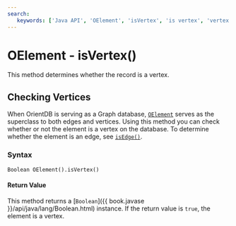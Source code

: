 ```yaml
---
search:
   keywords: ['Java API', 'OElement', 'isVertex', 'is vertex', 'vertex']
---
```


# OElement - isVertex()

This method determines whether the record is a vertex.

## Checking Vertices

When OrientDB is serving as a Graph database, [`OElement`](Java-Ref-OElement.md) serves as the superclass to both edges and vertices.  Using this method you can check whether or not the element is a vertex on the database.  To determine whether the element is an edge, see [`isEdge()`](Java-Ref-OElement-isEdge.md).

### Syntax

```
Boolean OElement().isVertex()
```

#### Return Value

This method returns a [`Boolean`]({{ book.javase }}/api/java/lang/Boolean.html) instance.  If the return value is `true`, the element is a vertex.
